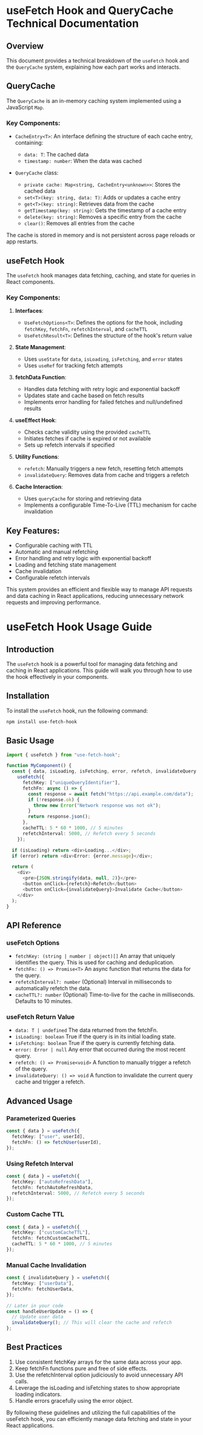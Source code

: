 # useFetch Hook and QueryCache Technical Documentation

## Overview

This document provides a technical breakdown of the `useFetch` hook and the `QueryCache` system, explaining how each part works and interacts.

## QueryCache

The `QueryCache` is an in-memory caching system implemented using a JavaScript `Map`.

### Key Components:

- `CacheEntry<T>`: An interface defining the structure of each cache entry, containing:

  - `data: T`: The cached data
  - `timestamp: number`: When the data was cached

- `QueryCache` class:
  - `private cache: Map<string, CacheEntry<unknown>>`: Stores the cached data
  - `set<T>(key: string, data: T)`: Adds or updates a cache entry
  - `get<T>(key: string)`: Retrieves data from the cache
  - `getTimestamp(key: string)`: Gets the timestamp of a cache entry
  - `delete(key: string)`: Removes a specific entry from the cache
  - `clear()`: Removes all entries from the cache

The cache is stored in memory and is not persistent across page reloads or app restarts.

## useFetch Hook

The `useFetch` hook manages data fetching, caching, and state for queries in React components.

### Key Components:

1. **Interfaces**:

   - `UseFetchOptions<T>`: Defines the options for the hook, including `fetchKey`, `fetchFn`, `refetchInterval`, and `cacheTTL`
   - `UseFetchResult<T>`: Defines the structure of the hook's return value

2. **State Management**:

   - Uses `useState` for `data`, `isLoading`, `isFetching`, and `error` states
   - Uses `useRef` for tracking fetch attempts

3. **fetchData Function**:

   - Handles data fetching with retry logic and exponential backoff
   - Updates state and cache based on fetch results
   - Implements error handling for failed fetches and null/undefined results

4. **useEffect Hook**:

   - Checks cache validity using the provided `cacheTTL`
   - Initiates fetches if cache is expired or not available
   - Sets up refetch intervals if specified

5. **Utility Functions**:

   - `refetch`: Manually triggers a new fetch, resetting fetch attempts
   - `invalidateQuery`: Removes data from cache and triggers a refetch

6. **Cache Interaction**:
   - Uses `queryCache` for storing and retrieving data
   - Implements a configurable Time-To-Live (TTL) mechanism for cache invalidation

## Key Features:

- Configurable caching with TTL
- Automatic and manual refetching
- Error handling and retry logic with exponential backoff
- Loading and fetching state management
- Cache invalidation
- Configurable refetch intervals

This system provides an efficient and flexible way to manage API requests and data caching in React applications, reducing unnecessary network requests and improving performance.

# useFetch Hook Usage Guide

## Introduction

The `useFetch` hook is a powerful tool for managing data fetching and caching in React applications. This guide will walk you through how to use the hook effectively in your components.

## Installation

To install the `useFetch` hook, run the following command:

```bash
npm install use-fetch-hook
```

## Basic Usage

```typescript
import { useFetch } from "use-fetch-hook";

function MyComponent() {
  const { data, isLoading, isFetching, error, refetch, invalidateQuery } =
    useFetch({
      fetchKey: ["uniqueQueryIdentifier"],
      fetchFn: async () => {
        const response = await fetch("https://api.example.com/data");
        if (!response.ok) {
          throw new Error("Network response was not ok");
        }
        return response.json();
      },
      cacheTTL: 5 * 60 * 1000, // 5 minutes
      refetchInterval: 5000, // Refetch every 5 seconds
    });

  if (isLoading) return <div>Loading...</div>;
  if (error) return <div>Error: {error.message}</div>;

  return (
    <div>
      <pre>{JSON.stringify(data, null, 2)}</pre>
      <button onClick={refetch}>Refetch</button>
      <button onClick={invalidateQuery}>Invalidate Cache</button>
    </div>
  );
}
```

## API Reference

### useFetch Options

- `fetchKey: (string | number | object)[]`
  An array that uniquely identifies the query. This is used for caching and deduplication.
- `fetchFn: () => Promise<T>`
  An async function that returns the data for the query.
- `refetchInterval?: number`
  (Optional) Interval in milliseconds to automatically refetch the data.
- `cacheTTL?: number`
  (Optional) Time-to-live for the cache in milliseconds. Defaults to 10 minutes.

### useFetch Return Value

- `data: T | undefined`
  The data returned from the fetchFn.
- `isLoading: boolean`
  True if the query is in its initial loading state.
- `isFetching: boolean`
  True if the query is currently fetching data.
- `error: Error | null`
  Any error that occurred during the most recent query.
- `refetch: () => Promise<void>`
  A function to manually trigger a refetch of the query.
- `invalidateQuery: () => void`
  A function to invalidate the current query cache and trigger a refetch.

## Advanced Usage

### Parameterized Queries

```typescript
const { data } = useFetch({
  fetchKey: ["user", userId],
  fetchFn: () => fetchUser(userId),
});
```

### Using Refetch Interval

```typescript
const { data } = useFetch({
  fetchKey: ["autoRefreshData"],
  fetchFn: fetchAutoRefreshData,
  refetchInterval: 5000, // Refetch every 5 seconds
});
```

### Custom Cache TTL

```typescript
const { data } = useFetch({
  fetchKey: ["customCacheTTL"],
  fetchFn: fetchCustomCacheTTL,
  cacheTTL: 5 * 60 * 1000, // 5 minutes
});
```

### Manual Cache Invalidation

```typescript
const { invalidateQuery } = useFetch({
  fetchKey: ["userData"],
  fetchFn: fetchUserData,
});

// Later in your code
const handleUserUpdate = () => {
  // Update user data
  invalidateQuery(); // This will clear the cache and refetch
};
```

## Best Practices

1. Use consistent fetchKey arrays for the same data across your app.
2. Keep fetchFn functions pure and free of side effects.
3. Use the refetchInterval option judiciously to avoid unnecessary API calls.
4. Leverage the isLoading and isFetching states to show appropriate loading indicators.
5. Handle errors gracefully using the error object.

By following these guidelines and utilizing the full capabilities of the useFetch hook, you can efficiently manage data fetching and state in your React applications.
